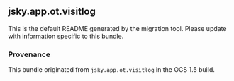 
## jsky.app.ot.visitlog

This is the default README generated by the migration tool. Please update with information specific to this bundle.

### Provenance

This bundle originated from `jsky.app.ot.visitlog` in the OCS 1.5 build. 